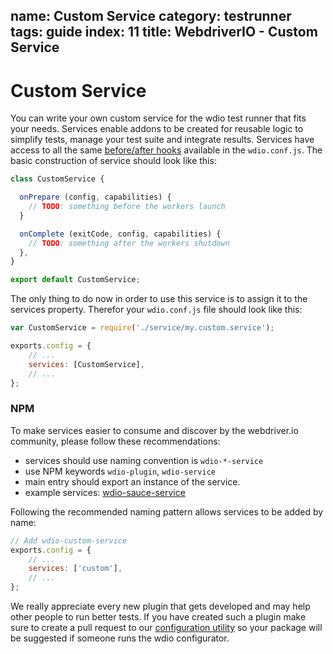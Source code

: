 name: Custom Service
category: testrunner
tags: guide
index: 11
title: WebdriverIO - Custom Service
---

Custom Service
===============

You can write your own custom service for the wdio test runner that fits your needs. Services enable addons to be created for reusable logic to simplify tests, manage your test suite and integrate results. Services have access to all the same [before/after hooks](http://webdriver.io/guide/testrunner/configurationfile.html) available in the `wdio.conf.js`.  The basic construction of service should look like this:

```js
class CustomService {

  onPrepare (config, capabilities) {
    // TODO: something before the workers launch
  }

  onComplete (exitCode, config, capabilities) {
    // TODO: something after the workers shutdown
  },
}

export default CustomService;
```

The only thing to do now in order to use this service is to assign it to the services property. Therefor
your `wdio.conf.js` file should look like this:

```js
var CustomService = require('./service/my.custom.service');

exports.config = {
    // ...
    services: [CustomService],
    // ...
};
```

### NPM
To make services easier to consume and discover by the webdriver.io community, please follow these recommendations:

* services should use naming convention is `wdio-*-service`
* use NPM keywords `wdio-plugin`, `wdio-service`
* main entry should export an instance of the service.
* example services: [wdio-sauce-service](https://github.com/webdriverio/wdio-sauce-service)

Following the recommended naming pattern allows services to be added by name:
```js
// Add wdio-custom-service
exports.config = {
    // ...
    services: ['custom'],
    // ...
};
```


We really appreciate every new plugin that gets developed and may help other people to run better tests. If you have created such a plugin make sure to create a pull request to our [configuration utility](https://github.com/webdriverio/webdriverio/blob/master/lib/cli.js#L13-L33) so your package will be suggested if someone runs the wdio configurator.
